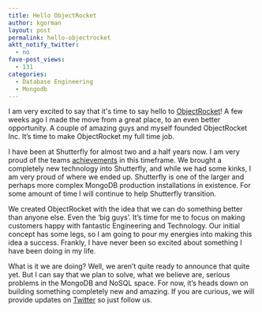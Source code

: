 ```yaml
---
title: Hello ObjectRocket
author: kgorman
layout: post
permalink: hello-objectrocket
aktt_notify_twitter:
  - no
fave-post_views:
  - 131
categories:
  - Database Engineering
  - Mongodb
---
```

I am very excited to say that it's time to say hello to [ObjectRocket](http://www.objectrocket.com)! A few weeks ago I made the move from a great place, to an even better opportunity. A couple of amazing guys and myself founded ObjectRocket Inc. It&#8217;s time to make ObjectRocket my full time job.

I have been at Shutterfly for almost two and a half years now. I am very proud of the teams [achievements](http://www.nosqldatabases.com/main/2011/1/6/q-a-with-kenny-gorman-data-architect-for-shutterfly-inc.html) in this timeframe. We brought a completely new technology into Shutterfly, and while we had some kinks, I am very proud of where we ended up. Shutterfly is one of the larger and perhaps more complex MongoDB production installations in existence. For some amount of time I will continue to help Shutterfly transition.

We created ObjectRocket with the idea that we can do something better than anyone else. Even the &#8216;big guys&#8217;. It&#8217;s time for me to focus on making customers happy with fantastic Engineering and Technology. Our initial concept has some legs, so I am going to pour my energies into making this idea a success. Frankly, I have never been so excited about something I have been doing in my life.

What is it we are doing? Well, we aren&#8217;t quite ready to announce that quite yet. But I can say that we plan to solve, what we believe are, serious problems in the MongoDB and NoSQL space. For now, it&#8217;s heads down on building something completely new and amazing. If you are curious, we will provide updates on <a href=https://twitter.com/#!/objectrocket>Twitter</a> so just follow us.
